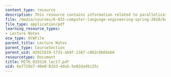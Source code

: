 ```yaml
---
content_type: resource
description: This resource contains information related to parallelization.
file: /media/courses/6-035-computer-language-engineering-spring-2010/6e7729e740e0832d4da55e82da45c25c_MIT6_035S10_lec17.pdf
file_type: application/pdf
learning_resource_types:
- Lecture Notes
ocw_type: OCWFile
parent_title: Lecture Notes
parent_type: CourseSection
parent_uid: 42921819-1731-ab9f-1387-c082c0b66eb6
resourcetype: Document
title: MIT6_035S10_lec17.pdf
uid: 6e7729e7-40e0-832d-4da5-5e82da45c25c
---
```

